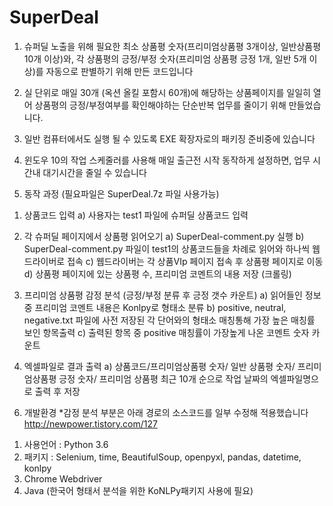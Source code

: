 # SuperDeal

1. 슈퍼딜 노출을 위해 필요한 최소 상품평 숫자(프리미엄상품평 3개이상, 일반상품평 10개 이상)와,
각 상품평의 긍정/부정 숫자(프리미엄 상품평 긍정 1개, 일반 5개 이상)를 자동으로 판별하기 위해 만든 코드입니다

2. 실 단위로 매일 30개 (옥션 올킬 포함시 60개)에 해당하는 상품페이지를
일일히 열어 상품평의 긍정/부정여부를 확인해야하는 단순반복 업무를 줄이기 위해 만들었습니다.

3. 일반 컴퓨터에서도 실행 될 수 있도록 EXE 확장자로의 패키징 준비중에 있습니다

4. 윈도우 10의 작업 스케줄러를 사용해 매일 출근전 시작 동작하게 설정하면, 업무 시간내 대기시간을 줄일 수 있습니다

5. 동작 과정 (필요파일은 SuperDeal.7z 파일 사용가능)

1) 상품코드 입력
 a) 사용자는 test1 파일에 슈퍼딜 상품코드 입력

2) 각 슈퍼딜 페이지에서 상품평 읽어오기
 a) SuperDeal-comment.py 실행
 b) SuperDeal-comment.py 파일이 test1의 상품코드들을 차례로 읽어와 하나씩 웹드라이버로 접속
 c) 웹드라이버는 각 상품VIp 페이지 접속 후 상품평 페이지로 이동
 d) 상품평 페이지에 있는 상품평 수, 프리미엄 코멘트의 내용 저장 (크롤링)

3) 프리미엄 상품평 감정 분석 (긍정/부정 분류 후 긍정 갯수 카운트) 
 a) 읽어들인 정보 중 프리미엄 코멘트 내용은 Konlpy로 형태소 분류
 b) positive, neutral, negative.txt 파일에 사전 저장된 각 단어와의 형태소 매칭통해 가장 높은 매칭률 보인 항목출력
 c) 출력된 항목 중 positive 매칭률이 가장높게 나온 코멘트 숫자 카운트

4) 엑셀파일로 결과 출력
 a) 상품코드/프리미엄상품평 숫자/ 일반 상품평 숫자/ 프리미엄상품평 긍정 숫자/ 프리미엄 상품평 최근 10개 순으로
    작업 날짜의 엑셀파일명으로 출력 후 저장


6. 개발환경
*감정 분석 부분은 아래 경로의 소스코드를 일부 수정해 적용했습니다
  http://newpower.tistory.com/127

 1) 사용언어 : Python 3.6
 2) 패키지 : Selenium, time, BeautifulSoup, openpyxl, pandas, datetime, konlpy
 3) Chrome Webdriver
 4) Java (한국어 형태서 분석을 위한 KoNLPy패키지 사용에 필요)
